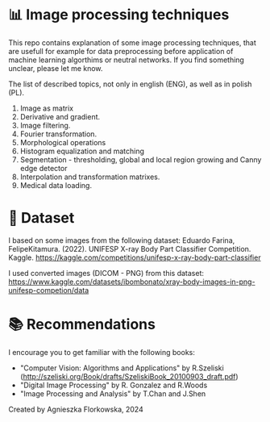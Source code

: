 # :bar_chart: Image processing techniques
This repo contains explanation of some image processing techniques, that are usefull for example for data preprocessing before application of machine learning algorthims or neutral networks. If you find something unclear, please let me know. 

The list of described topics, not only in english (ENG), as well as in polish (PL).  
1. Image as matrix
2. Derivative and gradient.
3. Image filtering.
4. Fourier transformation.
5. Morphological operations
6. Histogram equalization and matching
7. Segmentation - thresholding, global and local region growing and Canny edge detector
8. Interpolation and transformation matrixes.
9. Medical data loading.

# :file_folder: Dataset
I based on some images from the following dataset:
Eduardo Farina, FelipeKitamura. (2022). UNIFESP X-ray Body Part Classifier Competition. Kaggle. https://kaggle.com/competitions/unifesp-x-ray-body-part-classifier

I used converted images (DICOM - PNG) from this dataset: https://www.kaggle.com/datasets/ibombonato/xray-body-images-in-png-unifesp-competion/data

# :books: Recommendations
I encourage you to get familiar with the following books:
- "Computer Vision: Algorithms and Applications" by R.Szeliski (http://szeliski.org/Book/drafts/SzeliskiBook_20100903_draft.pdf)
- "Digital Image Processing" by R. Gonzalez and R.Woods
- "Image Processing and Analysis" by T.Chan and J.Shen

Created by Agnieszka Florkowska, 2024